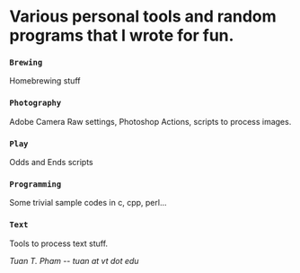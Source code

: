 # Various personal tools and random programs that I wrote for fun.

### `Brewing`
Homebrewing stuff

### `Photography`
Adobe Camera Raw settings, Photoshop Actions, scripts to process images.

### `Play`
Odds and Ends scripts

### `Programming`
Some trivial sample codes in c, cpp, perl...

### `Text`

Tools to process text stuff.

_Tuan T. Pham_  -- _tuan at vt dot edu_
